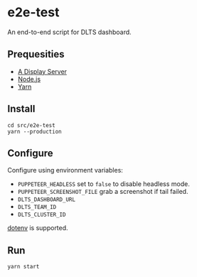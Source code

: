 # e2e-test

An end-to-end script for DLTS dashboard.

## Prequesities

- [A Display Server](https://en.wikipedia.org/wiki/Display_server)
- [Node.js](http://nodejs.org/)
- [Yarn](https://yarnpkg.com/)

## Install

```shell
cd src/e2e-test
yarn --production
```

## Configure

Configure using environment variables:

- `PUPPETEER_HEADLESS` set to `false` to disable headless mode.
- `PUPPETEER_SCREENSHOT_FILE` grab a screenshot if tail failed.
- `DLTS_DASHBOARD_URL`
- `DLTS_TEAM_ID`
- `DLTS_CLUSTER_ID`

[dotenv](https://www.npmjs.com/package/dotenv) is supported.

## Run

```
yarn start
```
